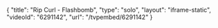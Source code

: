{
    "title": "Rip Curl - Flashbomb",
    "type": "solo",
    "layout": "iframe-static",
    "videoId": "6291142",
    "url": "\/tvpembed\/6291142"
}
